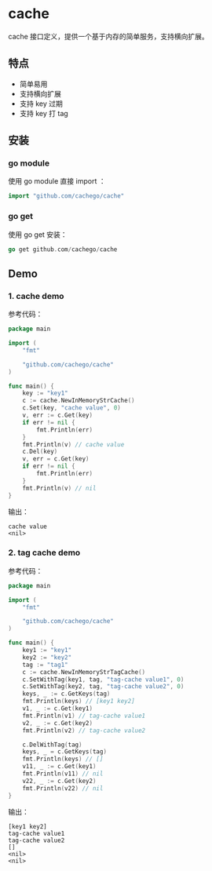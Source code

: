 # cache

cache 接口定义，提供一个基于内存的简单服务，支持横向扩展。

## 特点

- 简单易用
- 支持横向扩展
- 支持 key 过期
- 支持 key 打 tag

## 安装

### go module
使用 go module 直接 import ：

```go
import "github.com/cachego/cache"
```

### go get
使用 go get 安装：

```go
go get github.com/cachego/cache
```

## Demo

### 1. cache demo

参考代码：

```go
package main

import (
	"fmt"

	"github.com/cachego/cache"
)

func main() {
	key := "key1"
	c := cache.NewInMemoryStrCache()
	c.Set(key, "cache value", 0)
	v, err := c.Get(key)
	if err != nil {
		fmt.Println(err)
	}
	fmt.Println(v) // cache value
	c.Del(key)
	v, err = c.Get(key)
	if err != nil {
		fmt.Println(err)
	}
	fmt.Println(v) // nil
}
```

输出：

```text
cache value
<nil>
```


### 2. tag cache demo

参考代码：

```go
package main

import (
	"fmt"

	"github.com/cachego/cache"
)

func main() {
	key1 := "key1"
	key2 := "key2"
	tag := "tag1"
	c := cache.NewInMemoryStrTagCache()
	c.SetWithTag(key1, tag, "tag-cache value1", 0)
	c.SetWithTag(key2, tag, "tag-cache value2", 0)
	keys, _ := c.GetKeys(tag)
	fmt.Println(keys) // [key1 key2]
	v1, _ := c.Get(key1)
	fmt.Println(v1) // tag-cache value1
	v2, _ := c.Get(key2)
	fmt.Println(v2) // tag-cache value2

	c.DelWithTag(tag)
	keys, _ = c.GetKeys(tag)
	fmt.Println(keys) // []
	v11, _ := c.Get(key1)
	fmt.Println(v11) // nil
	v22, _ := c.Get(key2)
	fmt.Println(v22) // nil
}
```
输出：

```text
[key1 key2]
tag-cache value1
tag-cache value2
[]
<nil>
<nil>
```
